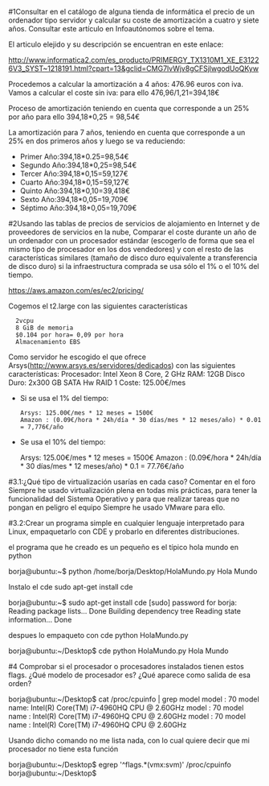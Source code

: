 #1Consultar en el catálogo de alguna tienda de informática el precio de un ordenador tipo servidor y calcular su coste de amortización a cuatro y siete años. Consultar este artículo en Infoautónomos sobre el tema. 

El articulo elejido y  su descripción se encuentran en este enlace: 

http://www.informatica2.com/es_producto/PRIMERGY_TX1310M1_XE_E31226V3_SYST~1218191.html?cpart=13&gclid=CMG7lvWjv8gCFSjlwgodUoQKyw

Procedemos a calcular la amortización a 4 años: 476.96 euros con iva. 
Vamos a calcular el coste sin iva: para ello 476,96/1,21=394,18€

Proceso de amortización teniendo en cuenta  que corresponde a un 25% por año para ello
394,18*0,25 = 98,54€

La amortización para 7 años, teniendo en cuenta que corresponde a un 25% en dos primeros años y luego se va reduciendo:

* Primer Año:394,18*0.25=98,54€
* Segundo Año:394,18*0,25=98,54€
* Tercer Año:394,18*0,15=59,127€
* Cuarto Año:394,18*0,15=59,127€
* Quinto Año:394,18*0,10=39,418€
* Sexto Año:394,18*0,05=19,709€
* Séptimo Año:394,18*0,05=19,709€


#2Usando las tablas de precios de servicios de alojamiento en Internet y de proveedores de servicios en la nube, Comparar el coste durante un año de un ordenador con un procesador estándar (escogerlo de forma que sea el mismo tipo de procesador en los dos vendedores) y con el resto de las características similares (tamaño de disco duro equivalente a transferencia de disco duro) si la infraestructura comprada se usa sólo el 1% o el 10% del tiempo.

https://aws.amazon.com/es/ec2/pricing/ 

   Cogemos el t2.large con las siguientes características
   
      2vcpu
      8 GiB de memoria
      $0.104 por hora= 0,09 por hora
      Almacenamiento EBS
      
  Como servidor he escogido el que ofrece Arsys(http://www.arsys.es/servidores/dedicados) con las siguientes características: 
    Procesador: Intel Xeon 8 Core, 2 GHz
    RAM: 12GB
    Disco Duro: 2x300 GB SATA Hw RAID 1
    Coste: 125.00€/mes

  - Si se usa el 1% del tiempo:

        Arsys: 125.00€/mes * 12 meses = 1500€
        Amazon : (0.09€/hora * 24h/día * 30 días/mes * 12 meses/año) * 0.01 = 7,776€/año
        
   - Se usa el 10% del tiempo:

        Arsys: 125.00€/mes * 12 meses = 1500€
        Amazon : (0.09€/hora * 24h/día * 30 días/mes * 12 meses/año) * 0.1 = 77.76€/año
        

#3.1:¿Qué tipo de virtualización usarías en cada caso? Comentar en el foro
   Siempre he usado virtualización plena en todas mis prácticas, para tener la funcionalidad del Sistema Operativo y para que realizar tareas que no pongan en peligro el equipo
Siempre he usado VMware para ello.

#3.2:Crear un programa simple en cualquier lenguaje interpretado para Linux, empaquetarlo con CDE y probarlo en diferentes distribuciones.

el programa que he creado es un pequeño es el típico hola mundo en python

borja@ubuntu:~$ python /home/borja/Desktop/HolaMundo.py
Hola Mundo

Instalo el cde sudo apt-get install cde

borja@ubuntu:~$ sudo apt-get install cde
[sudo] password for borja: 
Reading package lists... Done
Building dependency tree
Reading state information... Done

despues lo empaqueto con cde python HolaMundo.py

borja@ubuntu:~/Desktop$ cde python  HolaMundo.py
Hola Mundo

#4 Comprobar si el procesador o procesadores instalados tienen estos flags. ¿Qué modelo de procesador es? ¿Qué aparece como salida de esa orden?

borja@ubuntu:~/Desktop$ cat /proc/cpuinfo | grep model
model	: 70
model name: Intel(R) Core(TM) i7-4960HQ CPU @ 2.60GHz
model	: 70
model name	: Intel(R) Core(TM) i7-4960HQ CPU @ 2.60GHz
model	: 70
model name	: Intel(R) Core(TM) i7-4960HQ CPU @ 2.60GHz

Usando dicho comando no me lista nada, con lo cual quiere decir que mi procesador no tiene esta función 

borja@ubuntu:~/Desktop$ egrep '^flags.*(vmx:svm)' /proc/cpuinfo
borja@ubuntu:~/Desktop$ 



